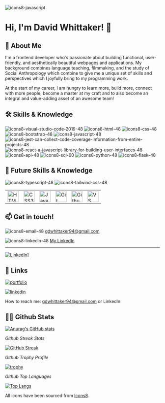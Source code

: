 ![icons8-javascript](https://github.com/gdwhittaker94/gdwhittaker94/assets/105855731/e0ea37e7-ba9a-4855-9158-09a2b0bef67d)
# Hi, I'm David Whittaker! 👋


## 🚀 About Me

I'm a frontend developer who's passionate about building functional, user-friendly, and aesthetically beautiful webpages and applications. My background combines language teaching, filmmaking, and the study of Social Anthropology which combine to give me a unique set of skills and perspectives which I joyfully bring to my programming work. 

At the start of my career, I am hungry to learn more, build more, connect with more people, become a master at my craft and to also become an integral and value-adding asset of an awesome team!




## 🛠 Skills & Knowledge
![icons8-visual-studio-code-2019-48](https://github.com/gdwhittaker94/gdwhittaker94/assets/105855731/264a3d45-3a38-4923-9441-33411d5c11a2)
![icons8-html-48](https://github.com/gdwhittaker94/gdwhittaker94/assets/105855731/f44d1360-49ce-4b05-aa31-bfbea8cc894b)
![icons8-css-48](https://github.com/gdwhittaker94/gdwhittaker94/assets/105855731/de79e063-2d73-424f-ba77-c0cffe7ee89e)
![icons8-bootstrap-48](https://github.com/gdwhittaker94/gdwhittaker94/assets/105855731/ce68195f-da9d-4a8c-91a6-9abb1de81fc4)
![icons8-javascript-48](https://github.com/gdwhittaker94/gdwhittaker94/assets/105855731/a4cc2f63-2677-497a-b27e-7a835b836017)
![icons8-jest-can-collect-code-coverage-information-from-entire-projects-48](https://github.com/gdwhittaker94/gdwhittaker94/assets/105855731/225bbbd6-2b9d-4bf1-b374-64441ca00efd)
![icons8-react-a-javascript-library-for-building-user-interfaces-48](https://github.com/gdwhittaker94/gdwhittaker94/assets/105855731/74a0f260-d0bd-4e13-8931-3c0ac84c306e)
![icons8-api-48](https://github.com/gdwhittaker94/gdwhittaker94/assets/105855731/afc59544-d225-438f-becc-1d08a82f6536)
![icons8-sql-60](https://github.com/gdwhittaker94/gdwhittaker94/assets/105855731/d8aeb153-1707-41b9-a701-2f34b161a181)
![icons8-python-48](https://github.com/gdwhittaker94/gdwhittaker94/assets/105855731/04adf1a3-1a3d-49a8-82a7-66022c9ebfd9)
![icons8-flask-48](https://github.com/gdwhittaker94/gdwhittaker94/assets/105855731/500e2fde-fec1-44a7-9ae7-f091456b62fa)


## 📖 Future Skills & Knowledge
![icons8-typescript-48](https://github.com/gdwhittaker94/gdwhittaker94/assets/105855731/6059f3ce-3ba2-403c-9ea6-b4fcb79f4be2)
![icons8-tailwind-css-48](https://github.com/gdwhittaker94/gdwhittaker94/assets/105855731/5e7bee00-601b-49e6-b9c3-dc4c464f88ba)







<table>
    <tr>
        <td>
            <a href="https://developer.mozilla.org/en-US/docs/Glossary/HTML5" target="_blank" rel="noreferrer"><img src="https://raw.githubusercontent.com/danielcranney/readme-generator/main/public/icons/skills/html5-colored.svg" width="36" height="36" alt="HTML5" /></a>
        </td>
        <td>
            <a href="https://www.w3.org/TR/CSS/#css" target="_blank" rel="noreferrer"><img src="https://raw.githubusercontent.com/danielcranney/readme-generator/main/public/icons/skills/css3-colored.svg" width="36" height="36" alt="CSS3" /></a>
        </td>
        <td>
            <a href="https://developer.mozilla.org/en-US/docs/Web/JavaScript" target="_blank" rel="noreferrer"><img src="https://raw.githubusercontent.com/danielcranney/readme-generator/main/public/icons/skills/javascript-colored.svg" width="36" height="36" alt="JavaScript" /></a>
        </td>
        <td>
            <a href="https://git-scm.com/" target="_blank" rel="noreferrer"><img src="https://raw.githubusercontent.com/danielcranney/readme-generator/main/public/icons/skills/git-colored.svg" width="36" height="36" alt="Git" /></a>
        </td>
        <td>
            <a href="https://pixabay.com/" target="_blank" rel="noreferrer"><img src="https://cdn.pixabay.com/photo/2022/01/30/13/33/github-6980894_1280.png" width="36" height="36" alt="Github" /></a>
        </td>
        <td>
            <a href="https://code.visualstudio.com" target="_blank" rel="noreferrer"><img src="https://code.visualstudio.com/assets/images/code-stable.png" width="36" height="36" alt="VS Code" /></a>
        </td>
    </tr>
</table>

## 📫 Get in touch!
![icons8-email-48](https://github.com/gdwhittaker94/gdwhittaker94/assets/105855731/48ae7cbc-30e7-40a5-97e6-40e6bb07b206)
<a href="mailto:gdwhittaker94@gmail.com" target="_blank">gdwhittaker94@gmail.com</a>

![icons8-linkedin-48](https://github.com/gdwhittaker94/gdwhittaker94/assets/105855731/1700abc0-bd39-45ba-b00b-9aa6306d6fe6)
<a href="https://www.linkedin.com/in/gdwhittaker/" target="_blank">My LinkedIn</a>


------------------

[![LinkedIn](https://github.com/gdwhittaker94/gdwhittaker94/assets/105855731/78b47a63-5644-4471-9043-19772c8e7220)](https://www.linkedin.com/in/gdwhittaker/)]


## 🔗 Links
[![portfolio](https://img.shields.io/badge/my_portfolio-000?style=for-the-badge&logo=ko-fi&logoColor=white)](https://gdwhittaker94.github.io//)

[![linkedin](https://img.shields.io/badge/linkedin-0A66C2?style=for-the-badge&logo=linkedin&logoColor=white)](https://www.linkedin.com/in/gdwhittaker/)

 How to reach me: gdwhittaker94@gmail.com or LinkedIn

 

## 👨‍💻 Github Stats

[![Anurag's GitHub stats](https://github-readme-stats.vercel.app/api?username=gdwhittaker94&theme=dark)](https://github.com/anuraghazra/github-readme-stats)

*Github Streak Stats*

[![GitHub Streak](https://streak-stats.demolab.com/?user=gdwhittaker94&theme=dark)](https://git.io/streak-stats)

*Github Trophy Profile*

[![trophy](https://github-profile-trophy.vercel.app/?username=gdwhittaker94&theme=gruvbox)](https://github.com/ryo-ma/github-profile-trophy)

*Github Top Languages*

[![Top Langs](https://github-readme-stats.vercel.app/api/top-langs/?username=gdwhittaker94&theme=dark)](https://github.com/anuraghazra/github-readme-stats)


All icons have been sourced from <a target="_blank" href="https://icons8.com">Icons8</a>.
